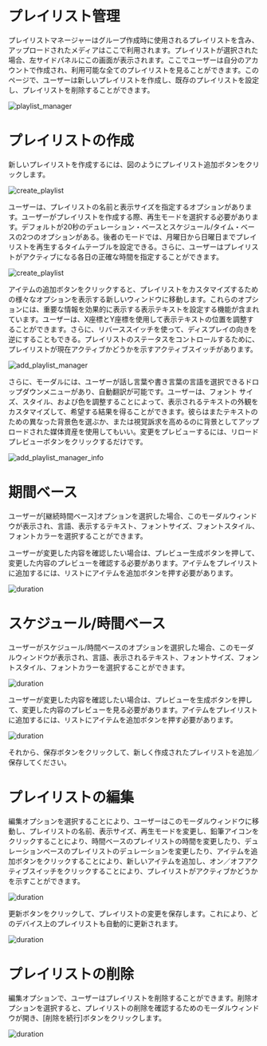 # プレイリスト管理

<div class="description">

プレイリストマネージャーはグループ作成時に使用されるプレイリストを含み、アップロードされたメディアはここで利用されます。プレイリストが選択された場合、左サイドパネルにこの画面が表示されます。ここでユーザーは自分のアカウントで作成され、利用可能な全てのプレイリストを見ることができます。このページで、ユーザーは新しいプレイリストを作成し、既存のプレイリストを設定し、プレイリストを削除することができます。

![playlist_manager](../images/image0503.png ":size=100%")

</div>

# プレイリストの作成

<div class="description">

新しいプレイリストを作成するには、図のようにプレイリスト追加ボタンをクリックします。

![create_playlist](../images/image402.png ":size=100%")

ユーザーは、プレイリストの名前と表示サイズを指定するオプションがあります。ユーザーがプレイリストを作成する際、再生モードを選択する必要があります。デフォルトが20秒のデュレーション・ベースとスケジュール/タイム・ベースの2つのオプションがある。後者のモードでは、月曜日から日曜日までプレイリストを再生するタイムテーブルを設定できる。さらに、ユーザーはプレイリストがアクティブになる各日の正確な時間を指定することができます。

![create_playlist](../images/image403.png ":size=100%")

アイテムの追加ボタンをクリックすると、プレイリストをカスタマイズするための様々なオプションを表示する新しいウィンドウに移動します。これらのオプションには、重要な情報を効果的に表示する表示テキストを設定する機能が含まれています。ユーザーは、X座標とY座標を使用して表示テキストの位置を調整することができます。さらに、リバーススイッチを使って、ディスプレイの向きを逆にすることもできる。プレイリストのステータスをコントロールするために、プレイリストが現在アクティブかどうかを示すアクティブスイッチがあります。

![add_playlist_manager](../images/image12.png ":size=100%")

さらに、モーダルには、ユーザーが話し言葉や書き言葉の言語を選択できるドロップダウンメニューがあり、自動翻訳が可能です。ユーザーは、フォント サイズ、スタイル、および色を調整することによって、表示されるテキストの外観をカスタマイズして、希望する結果を得ることができます。彼らはまたテキストのための異なった背景色を選ぶか、または視覚訴求を高めるのに背景としてアップロードされた媒体資産を使用してもいい。変更をプレビューするには、リロードプレビューボタンをクリックするだけです。

![add_playlist_manager_info](../images/image11.png ":size=100%")

</div>

# 期間ベース

<div class="description">

ユーザーが[継続時間ベース]オプションを選択した場合、このモーダルウィンドウが表示され、言語、表示するテキスト、フォントサイズ、フォントスタイル、フォントカラーを選択することができます。

ユーザーが変更した内容を確認したい場合は、プレビュー生成ボタンを押して、変更した内容のプレビューを確認する必要があります。アイテムをプレイリストに追加するには、リストにアイテムを追加ボタンを押す必要があります。

![duration](../images/image405.png ":size=100%")

</div>

# スケジュール/時間ベース

<div class="description">

ユーザーがスケジュール/時間ベースのオプションを選択した場合、このモーダルウィンドウが表示され、言語、表示されるテキスト、フォントサイズ、フォントスタイル、フォントカラーを選択することができます。

![duration](../images/image406.png ":size=100%")

ユーザーが変更した内容を確認したい場合は、プレビューを生成ボタンを押して、変更した内容のプレビューを見る必要があります。アイテムをプレイリストに追加するには、リストにアイテムを追加ボタンを押す必要があります。

![duration](../images/image407.png ":size=100%")

それから、保存ボタンをクリックして、新しく作成されたプレイリストを追加／保存してください。

</div>

# プレイリストの編集

<div class="description">

編集オプションを選択することにより、ユーザーはこのモーダルウィンドウに移動し、プレイリストの名前、表示サイズ、再生モードを変更し、鉛筆アイコンをクリックすることにより、時間ベースのプレイリストの時間を変更したり、デュレーションベースのプレイリストのデュレーションを変更したり、アイテムを追加ボタンをクリックすることにより、新しいアイテムを追加し、オン／オフアクティブスイッチをクリックすることにより、プレイリストがアクティブかどうかを示すことができます。

![duration](../images/image408.png ":size=100%")

更新ボタンをクリックして、プレイリストの変更を保存します。これにより、どのデバイス上のプレイリストも自動的に更新されます。

![duration](../images/playlist/playlistEditModal.png ":size=100%")

</div>

# プレイリストの削除

<div class="description">

編集オプションで、ユーザーはプレイリストを削除することができます。削除オプションを選択すると、プレイリストの削除を確認するためのモーダルウィンドウが開き、[削除を続行]ボタンをクリックします。

![duration](../images/image410.png ":size=100%")

</div>
